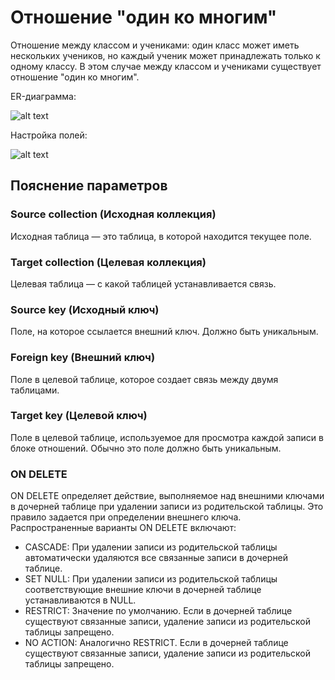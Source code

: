# Отношение "один ко многим"

Отношение между классом и учениками: один класс может иметь нескольких учеников, но каждый ученик может принадлежать только к одному классу. В этом случае между классом и учениками существует отношение "один ко многим".

ER-диаграмма:

![alt text](https://static-docs.nocobase.com/9475f044d123d28ac8e56a077411f8dc.png)

Настройка полей:

![alt text](https://static-docs.nocobase.com/a608ce54821172dad7e8ab760107ff4e.png)

## Пояснение параметров

### Source collection (Исходная коллекция)

Исходная таблица — это таблица, в которой находится текущее поле.

### Target collection (Целевая коллекция)

Целевая таблица — с какой таблицей устанавливается связь.

### Source key (Исходный ключ)

Поле, на которое ссылается внешний ключ. Должно быть уникальным.

### Foreign key (Внешний ключ)

Поле в целевой таблице, которое создает связь между двумя таблицами.

### Target key (Целевой ключ)

Поле в целевой таблице, используемое для просмотра каждой записи в блоке отношений. Обычно это поле должно быть уникальным.

### ON DELETE

ON DELETE определяет действие, выполняемое над внешними ключами в дочерней таблице при удалении записи из родительской таблицы. Это правило задается при определении внешнего ключа. Распространенные варианты ON DELETE включают:

- CASCADE: При удалении записи из родительской таблицы автоматически удаляются все связанные записи в дочерней таблице.
- SET NULL: При удалении записи из родительской таблицы соответствующие внешние ключи в дочерней таблице устанавливаются в NULL.
- RESTRICT: Значение по умолчанию. Если в дочерней таблице существуют связанные записи, удаление записи из родительской таблицы запрещено.
- NO ACTION: Аналогично RESTRICT. Если в дочерней таблице существуют связанные записи, удаление записи из родительской таблицы запрещено.